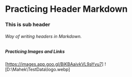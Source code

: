 # Practicing Header Markdown
### This is sub header
###### Way of writing headers in Markdown.

##### Practicing Images and Links
[https://images.app.goo.gl/BiKBAaivkVL9aYvu7]
![D:\Mahek\TestData\logo.webp]
